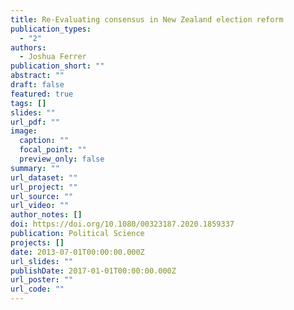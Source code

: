```yaml
---
title: Re-Evaluating consensus in New Zealand election reform
publication_types:
  - "2"
authors:
  - Joshua Ferrer
publication_short: ""
abstract: ""
draft: false
featured: true
tags: []
slides: ""
url_pdf: ""
image:
  caption: ""
  focal_point: ""
  preview_only: false
summary: ""
url_dataset: ""
url_project: ""
url_source: ""
url_video: ""
author_notes: []
doi: https://doi.org/10.1080/00323187.2020.1859337
publication: Political Science
projects: []
date: 2013-07-01T00:00:00.000Z
url_slides: ""
publishDate: 2017-01-01T00:00:00.000Z
url_poster: ""
url_code: ""
---
```

